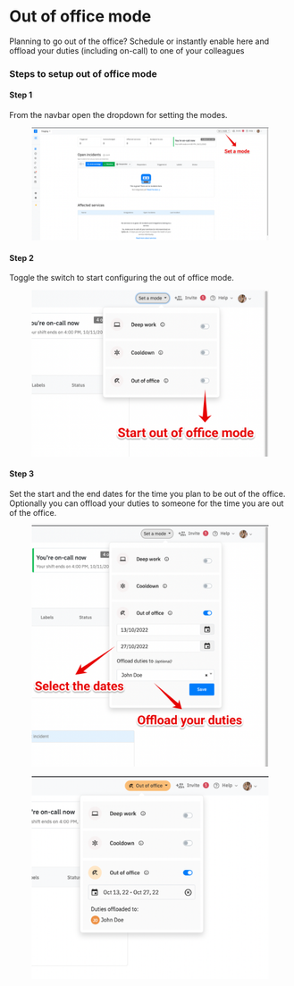 # Out of office mode

Planning to go out of the office? Schedule or instantly enable here and offload your duties (including on-call) to one of your colleagues



### Steps to setup out of office mode

#### Step 1

From the navbar open the dropdown for setting the modes.

<figure><img src="../.gitbook/assets/image (16).png" alt=""><figcaption></figcaption></figure>

#### Step 2

Toggle the switch to start configuring the out of office mode.

<figure><img src="../.gitbook/assets/image (10).png" alt=""><figcaption></figcaption></figure>

#### Step 3

Set the start and the end dates for the time you plan to be out of the office. Optionally you can offload your duties to someone for the time you are out of the office.

<figure><img src="../.gitbook/assets/image (14).png" alt=""><figcaption></figcaption></figure>

<figure><img src="../.gitbook/assets/image (17).png" alt=""><figcaption></figcaption></figure>

